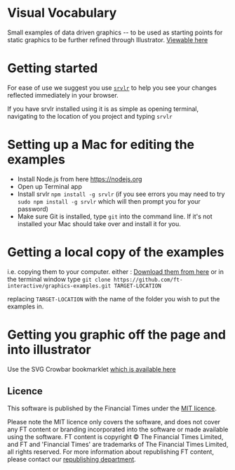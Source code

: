 # Visual Vocabulary

Small examples of data driven graphics -- to be used as starting points for static graphics to be further refined through Illustrator.
[Viewable here](http://ft-interactive.github.io/visual-vocabulary/)


# Getting started

For ease of use we suggest you use [`srvlr`](https://github.com/kavanagh/srvlr) to help you see your changes reflected immediately in your browser.

If you have srvlr installed using it is as simple as opening terminal, navigating to the location of you project and typing `srvlr`


# Setting up a Mac for editing the examples

 * Install Node.js from here https://nodejs.org
 * Open up Terminal app
 * Install srvlr `npm install -g srvlr` (if you see errors you may need to try `sudo npm install -g srvlr` which will then prompt you for your password)
 * Make sure Git is installed, type `git` into the command line. If it's not installed your Mac should take over and install it for you.


# Getting a local copy of the examples

i.e. copying them to your computer. either : [Download them from here](https://github.com/ft-interactive/visual-vocabulary/archive/master.zip)
or in the terminal window type `git clone https://github.com/ft-interactive/graphics-examples.git TARGET-LOCATION`

replacing `TARGET-LOCATION` with the name of the folder you wish to put the examples in.


# Getting you graphic off the page and into illustrator

Use the SVG Crowbar bookmarklet [which is available here](http://nytimes.github.io/svg-crowbar/)


## Licence

This software is published by the Financial Times under the [MIT licence](https://opensource.org/licenses/MIT).

Please note the MIT licence only covers the software, and does not cover any FT content or branding incorporated into the software or made available using the software. FT content is copyright © The Financial Times Limited, and FT and 'Financial Times' are trademarks of The Financial Times Limited, all rights reserved. For more information about republishing FT content, please contact our [republishing department](https://ft.com/republishing).
